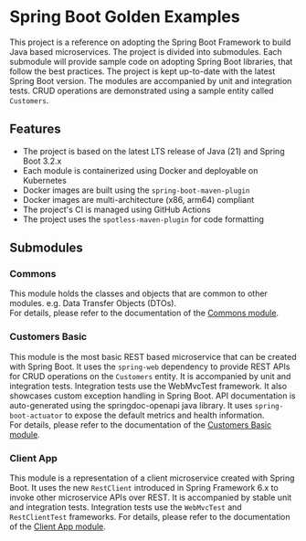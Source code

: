 # Spring Boot Golden Examples

This project is a reference on adopting the Spring Boot Framework to build Java based microservices.
The project is divided into submodules. Each submodule will provide sample code on adopting Spring Boot libraries, that
follow the best practices. The project is kept up-to-date with the latest Spring Boot version. The modules are 
accompanied by unit and integration tests. CRUD operations are demonstrated using a sample entity called `Customers`.

## Features
* The project is based on the latest LTS release of Java (21) and Spring Boot 3.2.x
* Each module is containerized using Docker and deployable on Kubernetes
* Docker images are built using the `spring-boot-maven-plugin`
* Docker images are multi-architecture (x86, arm64) compliant
* The project's CI is managed using GitHub Actions
* The project uses the `spotless-maven-plugin` for code formatting


## Submodules

### Commons
This module holds the classes and objects that are common to other modules. e.g. Data Transfer Objects (DTOs).  
For details, please refer to the documentation of the [Commons module](common/README.md).

### Customers Basic
This module is the most basic REST based microservice that can be created with Spring Boot. It uses the `spring-web` 
dependency to provide REST APIs for CRUD operations on the `Customers` entity. It is accompanied by unit and 
integration tests. Integration tests use the WebMvcTest framework. It also showcases custom exception handling in 
Spring Boot. API documentation is auto-generated using the springdoc-openapi java library. It uses `spring-boot-actuator` 
to expose the default metrics and health information.  
For details, please refer to the documentation of the [Customers Basic module](customers-basic/README.md).

### Client App

This module is a representation of a client microservice created with Spring Boot. It uses the new `RestClient` introduced
in Spring Framework 6.x to invoke other microservice APIs over REST. It is accompanied by stable unit and integration tests. Integration tests use the `WebMvcTest` and `RestClientTest` frameworks.
For details, please refer to the documentation of the [Client App module](client-app/README.md).